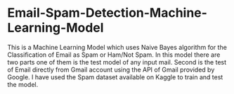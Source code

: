 # Email-Spam-Detection-Machine-Learning-Model
This is a Machine Learning Model which uses Naive Bayes algorithm for the Classification of Email as Spam or Ham/Not Spam.
In this model there are two parts one of them is the test model of any input mail.
Second is the test of Email directly from Gmail account using the API of Gmail provided by Google.
I have used the Spam dataset available on Kaggle to train and test the model.
